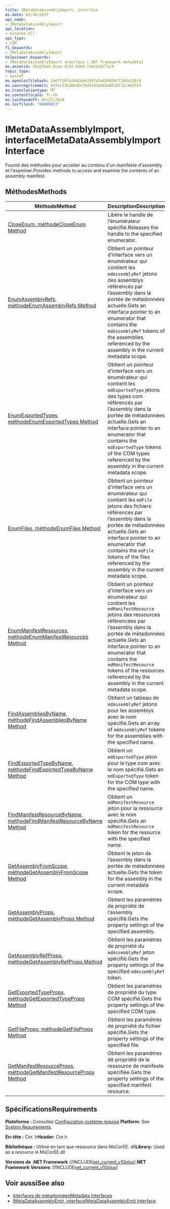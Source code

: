 ```yaml
---
title: IMetaDataAssemblyImport, interface
ms.date: 03/30/2017
api_name:
- IMetaDataAssemblyImport
api_location:
- mscoree.dll
api_type:
- COM
f1_keywords:
- IMetaDataAssemblyImport
helpviewer_keywords:
- IMetaDataAssemblyImport interface [.NET Framework metadata]
ms.assetid: 29c6fba5-4cea-417d-b484-7ed22ebff1c9
topic_type:
- apiref
ms.openlocfilehash: 2a67f50fa1042e8d3957a9a0394507f260a328c6
ms.sourcegitcommit: 03fec33630b46e78d5e81e91b40518f32c4bd7b5
ms.translationtype: MT
ms.contentlocale: fr-FR
ms.lasthandoff: 05/27/2020
ms.locfileid: "84009013"
---
```

# <a name="imetadataassemblyimport-interface"></a><span data-ttu-id="83d0b-102">IMetaDataAssemblyImport, interface</span><span class="sxs-lookup"><span data-stu-id="83d0b-102">IMetaDataAssemblyImport Interface</span></span>
<span data-ttu-id="83d0b-103">Fournit des méthodes pour accéder au contenu d'un manifeste d'assembly et l'examiner.</span><span class="sxs-lookup"><span data-stu-id="83d0b-103">Provides methods to access and examine the contents of an assembly manifest.</span></span>  
  
## <a name="methods"></a><span data-ttu-id="83d0b-104">Méthodes</span><span class="sxs-lookup"><span data-stu-id="83d0b-104">Methods</span></span>  
  
|<span data-ttu-id="83d0b-105">Méthode</span><span class="sxs-lookup"><span data-stu-id="83d0b-105">Method</span></span>|<span data-ttu-id="83d0b-106">Description</span><span class="sxs-lookup"><span data-stu-id="83d0b-106">Description</span></span>|  
|------------|-----------------|  
|[<span data-ttu-id="83d0b-107">CloseEnum, méthode</span><span class="sxs-lookup"><span data-stu-id="83d0b-107">CloseEnum Method</span></span>](imetadataassemblyimport-closeenum-method.md)|<span data-ttu-id="83d0b-108">Libère le handle de l’énumérateur spécifié.</span><span class="sxs-lookup"><span data-stu-id="83d0b-108">Releases the handle to the specified enumerator.</span></span>|  
|[<span data-ttu-id="83d0b-109">EnumAssemblyRefs, méthode</span><span class="sxs-lookup"><span data-stu-id="83d0b-109">EnumAssemblyRefs Method</span></span>](imetadataassemblyimport-enumassemblyrefs-method.md)|<span data-ttu-id="83d0b-110">Obtient un pointeur d’interface vers un énumérateur qui contient les `mdAssemblyRef` jetons des assemblys référencés par l’assembly dans la portée de métadonnées actuelle.</span><span class="sxs-lookup"><span data-stu-id="83d0b-110">Gets an interface pointer to an enumerator that contains the `mdAssemblyRef` tokens of the assemblies referenced by the assembly in the current metadata scope.</span></span>|  
|[<span data-ttu-id="83d0b-111">EnumExportedTypes, méthode</span><span class="sxs-lookup"><span data-stu-id="83d0b-111">EnumExportedTypes Method</span></span>](imetadataassemblyimport-enumexportedtypes-method.md)|<span data-ttu-id="83d0b-112">Obtient un pointeur d’interface vers un énumérateur qui contient les `mdExportedType` jetons des types com référencés par l’assembly dans la portée de métadonnées actuelle.</span><span class="sxs-lookup"><span data-stu-id="83d0b-112">Gets an interface pointer to an enumerator that contains the `mdExportedType` tokens of the COM types referenced by the assembly in the current metadata scope.</span></span>|  
|[<span data-ttu-id="83d0b-113">EnumFiles, méthode</span><span class="sxs-lookup"><span data-stu-id="83d0b-113">EnumFiles Method</span></span>](imetadataassemblyimport-enumfiles-method.md)|<span data-ttu-id="83d0b-114">Obtient un pointeur d’interface vers un énumérateur qui contient les `mdFile` jetons des fichiers référencés par l’assembly dans la portée de métadonnées actuelle.</span><span class="sxs-lookup"><span data-stu-id="83d0b-114">Gets an interface pointer to an enumerator that contains the `mdFile` tokens of the files referenced by the assembly in the current metadata scope.</span></span>|  
|[<span data-ttu-id="83d0b-115">EnumManifestResources, méthode</span><span class="sxs-lookup"><span data-stu-id="83d0b-115">EnumManifestResources Method</span></span>](imetadataassemblyimport-enummanifestresources-method.md)|<span data-ttu-id="83d0b-116">Obtient un pointeur d’interface vers un énumérateur qui contient les `mdManifestResource` jetons des ressources référencées par l’assembly dans la portée de métadonnées actuelle.</span><span class="sxs-lookup"><span data-stu-id="83d0b-116">Gets an interface pointer to an enumerator that contains the `mdManifestResource` tokens of the resources referenced by the assembly in the current metadata scope.</span></span>|  
|[<span data-ttu-id="83d0b-117">FindAssembliesByName, méthode</span><span class="sxs-lookup"><span data-stu-id="83d0b-117">FindAssembliesByName Method</span></span>](imetadataassemblyimport-findassembliesbyname-method.md)|<span data-ttu-id="83d0b-118">Obtient un tableau de `mdAssemblyRef` jetons pour les assemblys avec le nom spécifié.</span><span class="sxs-lookup"><span data-stu-id="83d0b-118">Gets an array of `mdAssemblyRef` tokens for the assemblies with the specified name.</span></span>|  
|[<span data-ttu-id="83d0b-119">FindExportedTypeByName, méthode</span><span class="sxs-lookup"><span data-stu-id="83d0b-119">FindExportedTypeByName Method</span></span>](imetadataassemblyimport-findexportedtypebyname-method.md)|<span data-ttu-id="83d0b-120">Obtient un `mdExportedType` jeton pour le type com avec le nom spécifié.</span><span class="sxs-lookup"><span data-stu-id="83d0b-120">Gets an `mdExportedType` token for the COM type with the specified name.</span></span>|  
|[<span data-ttu-id="83d0b-121">FindManifestResourceByName, méthode</span><span class="sxs-lookup"><span data-stu-id="83d0b-121">FindManifestResourceByName Method</span></span>](imetadataassemblyimport-findmanifestresourcebyname-method.md)|<span data-ttu-id="83d0b-122">Obtient un `mdManifestResource` jeton pour la ressource avec le nom spécifié.</span><span class="sxs-lookup"><span data-stu-id="83d0b-122">Gets an `mdManifestResource` token for the resource with the specified name.</span></span>|  
|[<span data-ttu-id="83d0b-123">GetAssemblyFromScope, méthode</span><span class="sxs-lookup"><span data-stu-id="83d0b-123">GetAssemblyFromScope Method</span></span>](imetadataassemblyimport-getassemblyfromscope-method.md)|<span data-ttu-id="83d0b-124">Obtient le jeton de l’assembly dans la portée de métadonnées actuelle.</span><span class="sxs-lookup"><span data-stu-id="83d0b-124">Gets the token for the assembly in the current metadata scope.</span></span>|  
|[<span data-ttu-id="83d0b-125">GetAssemblyProps, méthode</span><span class="sxs-lookup"><span data-stu-id="83d0b-125">GetAssemblyProps Method</span></span>](imetadataassemblyimport-getassemblyprops-method.md)|<span data-ttu-id="83d0b-126">Obtient les paramètres de propriété de l’assembly spécifié.</span><span class="sxs-lookup"><span data-stu-id="83d0b-126">Gets the property settings of the specified assembly.</span></span>|  
|[<span data-ttu-id="83d0b-127">GetAssemblyRefProps, méthode</span><span class="sxs-lookup"><span data-stu-id="83d0b-127">GetAssemblyRefProps Method</span></span>](imetadataassemblyimport-getassemblyrefprops-method.md)|<span data-ttu-id="83d0b-128">Obtient les paramètres de propriété du `mdAssemblyRef` jeton spécifié.</span><span class="sxs-lookup"><span data-stu-id="83d0b-128">Gets the property settings of the specified `mdAssemblyRef` token.</span></span>|  
|[<span data-ttu-id="83d0b-129">GetExportedTypeProps, méthode</span><span class="sxs-lookup"><span data-stu-id="83d0b-129">GetExportedTypeProps Method</span></span>](imetadataassemblyimport-getexportedtypeprops-method.md)|<span data-ttu-id="83d0b-130">Obtient les paramètres de propriété du type COM spécifié.</span><span class="sxs-lookup"><span data-stu-id="83d0b-130">Gets the property settings of the specified COM type.</span></span>|  
|[<span data-ttu-id="83d0b-131">GetFileProps, méthode</span><span class="sxs-lookup"><span data-stu-id="83d0b-131">GetFileProps Method</span></span>](imetadataassemblyimport-getfileprops-method.md)|<span data-ttu-id="83d0b-132">Obtient les paramètres de propriété du fichier spécifié.</span><span class="sxs-lookup"><span data-stu-id="83d0b-132">Gets the property settings of the specified file.</span></span>|  
|[<span data-ttu-id="83d0b-133">GetManifestResourceProps, méthode</span><span class="sxs-lookup"><span data-stu-id="83d0b-133">GetManifestResourceProps Method</span></span>](imetadataassemblyimport-getmanifestresourceprops-method.md)|<span data-ttu-id="83d0b-134">Obtient les paramètres de propriété de la ressource de manifeste spécifiée.</span><span class="sxs-lookup"><span data-stu-id="83d0b-134">Gets the property settings of the specified manifest resource.</span></span>|  
  
## <a name="requirements"></a><span data-ttu-id="83d0b-135">Spécifications</span><span class="sxs-lookup"><span data-stu-id="83d0b-135">Requirements</span></span>  
 <span data-ttu-id="83d0b-136">**Plateforme :** Consultez [Configuration système requise](../../get-started/system-requirements.md).</span><span class="sxs-lookup"><span data-stu-id="83d0b-136">**Platform:** See [System Requirements](../../get-started/system-requirements.md).</span></span>  
  
 <span data-ttu-id="83d0b-137">**En-tête :** Cor. h</span><span class="sxs-lookup"><span data-stu-id="83d0b-137">**Header:** Cor.h</span></span>  
  
 <span data-ttu-id="83d0b-138">**Bibliothèque :** Utilisé en tant que ressource dans MsCorEE. dll</span><span class="sxs-lookup"><span data-stu-id="83d0b-138">**Library:** Used as a resource in MsCorEE.dll</span></span>  
  
 <span data-ttu-id="83d0b-139">**Versions de .NET Framework :**[!INCLUDE[net_current_v10plus](../../../../includes/net-current-v10plus-md.md)]</span><span class="sxs-lookup"><span data-stu-id="83d0b-139">**.NET Framework Versions:** [!INCLUDE[net_current_v10plus](../../../../includes/net-current-v10plus-md.md)]</span></span>  
  
## <a name="see-also"></a><span data-ttu-id="83d0b-140">Voir aussi</span><span class="sxs-lookup"><span data-stu-id="83d0b-140">See also</span></span>

- [<span data-ttu-id="83d0b-141">Interfaces de métadonnées</span><span class="sxs-lookup"><span data-stu-id="83d0b-141">Metadata Interfaces</span></span>](metadata-interfaces.md)
- [<span data-ttu-id="83d0b-142">IMetaDataAssemblyEmit, interface</span><span class="sxs-lookup"><span data-stu-id="83d0b-142">IMetaDataAssemblyEmit Interface</span></span>](imetadataassemblyemit-interface.md)

